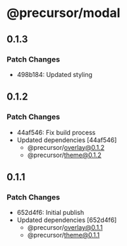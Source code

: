 # @precursor/modal

## 0.1.3

### Patch Changes

-   498b184: Updated styling

## 0.1.2

### Patch Changes

-   44af546: Fix build process
-   Updated dependencies [44af546]
    -   @precursor/overlay@0.1.2
    -   @precursor/theme@0.1.2

## 0.1.1

### Patch Changes

-   652d4f6: Initial publish
-   Updated dependencies [652d4f6]
    -   @precursor/overlay@0.1.1
    -   @precursor/theme@0.1.1
